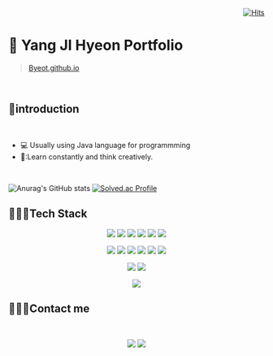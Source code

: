 <div align=right>
  
[![Hits](https://hits.seeyoufarm.com/api/count/incr/badge.svg?url=https%3A%2F%2Fgithub.com%2Fbyeot95&count_bg=%2379C83D&title_bg=%23555555&icon=&icon_color=%23E7E7E7&title=hits&edge_flat=false)](https://hits.seeyoufarm.com)

</div>


# 📌 Yang JI Hyeon Portfolio

>[Byeot.github.io](https://Byeot.github.io)

<br>

## :wave:introduction

<br>

* :computer: Usually using Java language for programmming  
* 🤔:Learn constantly and think creatively. 

<br>


![Anurag's GitHub stats](https://github-readme-stats.vercel.app/api?username=Byeot&show_icons=true&theme=default) 
[![Solved.ac Profile](http://mazassumnida.wtf/api/v2/generate_badge?boj=yh4435)](https://solved.ac/yh4435/)

## 👩🏻‍💻Tech Stack


<p align="center">
<img src="https://img.shields.io/badge/JAVA-007396?style=flat-the-badge&logo=java&logoColor=white"></a>
<img src="https://img.shields.io/badge/PYTHON-3776AB?style=flat-square&logo=PYTHON&logoColor=white"/></a> 
<img src="https://img.shields.io/badge/C-A8B9CC?style=flat-square&logo=C&logoColor=white"/></a> 
<img src="https://img.shields.io/badge/HTML-E34F26?style=flat-square&logo=HTML&logoColor=white"/></a> 
<img src="https://img.shields.io/badge/CSS-1572B6?style=flat-square&logo=CSS&logoColor=white"/></a>
<img src="https://img.shields.io/badge/JAVASCRIPT-F7DF1E?style=flat-square&logo=JAVASCRIPT&logoColor=white"/></a></p>

<p align="center">
<img src="https://img.shields.io/badge/SPRING-6DB33F?style=flat-square&logo=SPRING&logoColor=white"/></a>
<img src="https://img.shields.io/badge/REACT-61DAFB?style=flat-square&logo=REACT&logoColor=white"/></a>
<img src="https://img.shields.io/badge/Android-3DDC84?style=flat-square&logo=Android&logoColor=white"/></a>
<img src="https://img.shields.io/badge/SPRING-6DB33F?style=flat-square&logo=SPRING&logoColor=white"/>
<img src="https://img.shields.io/badge/JSP-007396?style=flat-the-badge&logo=JSP&logoColor=white"></a>
<img src="https://img.shields.io/badge/Node.js-339933?style=flat-the-badge&logo=Node.js&logoColor=white"></a></p>


<p align="center">
<img src="https://img.shields.io/badge/OracleDB-F80000?style=flat-square&logo=OracleDB&logoColor=white"/></a>
<img src="https://img.shields.io/badge/MariaDB-003545?style=flat-square&logo=MariaDB&logoColor=white"/></a>
</p>



<p align="center">
<img src="https://img.shields.io/badge/aws-232F3E?style=flat-square&logo=aws&logoColor=white"/></a></p>



## 🙋🏻‍♀️Contact me
<br>

<p align="center"><a href="https://byeot95.tistory.com//"><img src="https://img.shields.io/badge/My tech blog-A9BCF5?style=flat-square&logo=GitHub Sponsors&logoColor=white&link=https://byeot95.tistory.com//"/></a>
<a href="mailto:byeot95@gmail.com"><img src="https://img.shields.io/badge/Gmail-D0A9F5?style=flat-square&logo=Gmail&logoColor=white&link=mailto:byeot95@gmail.com"/></a></p>




